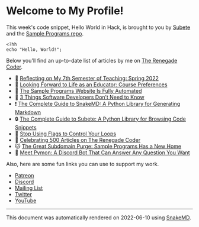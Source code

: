 # Welcome to My Profile!

This week's code snippet, Hello World in Hack, is brought to you by [Subete](https://subete.jeremygrifski.com/en/latest/) and the [Sample Programs repo](https://sampleprograms.io/).

```Hack
<?hh
echo "Hello, World!";
```

Below you'll find an up-to-date list of articles by me on [The Renegade Coder](https://therenegadecoder.com).

- :seedling: [Reflecting on My 7th Semester of Teaching: Spring 2022](https://therenegadecoder.com/teach/reflecting-on-my-7th-semester-of-teaching-spring-2022/)
- :tea: [Looking Forward to Life as an Educator: Course Preferences](https://therenegadecoder.com/teach/looking-forward-to-life-as-an-educator-course-preferences/)
- :tea: [The Sample Programs Website Is Fully Automated](https://therenegadecoder.com/meta/the-sample-programs-website-is-fully-automated/)
- :fu: [3 Things Software Developers Don’t Need to Know](https://therenegadecoder.com/teach/3-things-software-developers-dont-need-to-know/)
- :exclamation: [The Complete Guide to SnakeMD: A Python Library for Generating Markdown](https://therenegadecoder.com/code/the-complete-guide-to-snakemd-a-python-library-for-generating-markdown/)
- :lock: [The Complete Guide to Subete: A Python Library for Browsing Code Snippets](https://therenegadecoder.com/code/the-complete-guide-to-subete-a-python-library-for-browsing-code-snippets/)
- :dango: [Stop Using Flags to Control Your Loops](https://therenegadecoder.com/code/stop-using-flags-to-control-your-loops/)
- :tea: [Celebrating 500 Articles on The Renegade Coder](https://therenegadecoder.com/meta/celebrating-500-articles-on-the-renegade-coder/)
- :cat: [The Great Subdomain Purge: Sample Programs Has a New Home](https://therenegadecoder.com/meta/the-great-subdomain-purge-sample-programs-has-a-new-home/)
- :seedling: [Meet Pymon: A Discord Bot That Can Answer Any Question You Want](https://therenegadecoder.com/teach/meet-pymon-a-discord-bot-that-can-answer-any-question-you-want/)

Also, here are some fun links you can use to support my work.

- [Patreon](https://www.patreon.com/TheRenegadeCoder)
- [Discord](https://discord.gg/Jhmtj7Z)
- [Mailing List](https://therenegadecoder.com/about/newsletter)
- [Twitter](https://twitter.com/RenegadeCoder94)
- [YouTube](https://www.youtube.com/channel/UCpyoVwOqYRlSAEUPEn7P9hw)

---

This document was automatically rendered on 2022-06-10 using [SnakeMD](https://snakemd.therenegadecoder.com).